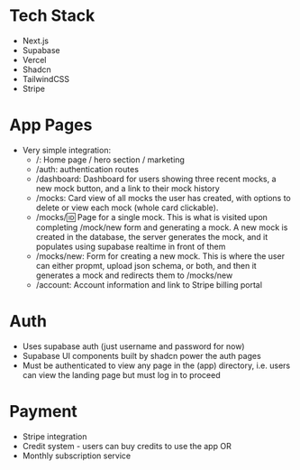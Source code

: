 # Tech Stack
- Next.js
- Supabase
- Vercel
- Shadcn
- TailwindCSS
- Stripe

# App Pages
- Very simple integration:
    - /: Home page / hero section / marketing
    - /auth: authentication routes
    - /dashboard: Dashboard for users showing three recent mocks, a new mock button, and a link to their mock history
    - /mocks: Card view of all mocks the user has created, with options to delete or view each mock (whole card clickable).
    - /mocks/:id: Page for a single mock. This is what is visited upon completing /mock/new form and generating a mock. A new mock is created in the database, the server generates the mock, and it populates using supabase realtime in front of them
    - /mocks/new: Form for creating a new mock. This is where the user can either propmt, upload json schema, or both, and then it generates a mock and redirects them to /mocks/new
    - /account: Account information and link to Stripe billing portal

# Auth
- Uses supabase auth (just username and password for now)
- Supabase UI components built by shadcn power the auth pages
- Must be authenticated to view any page in the (app) directory, i.e. users can view the landing page but must log in to proceed

# Payment
- Stripe integration
- Credit system - users can buy credits to use the app OR
- Monthly subscription service